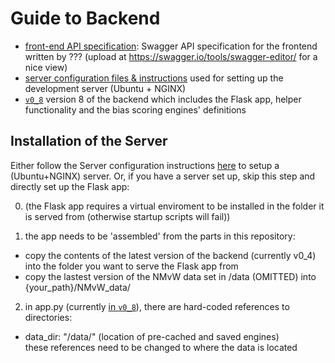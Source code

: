 # Guide to Backend

 - [front-end API specification](./API_v0.1.4.yml): Swagger API specification for the frontend written by ??? (upload at https://swagger.io/tools/swagger-editor/ for a nice view)
 - [server configuration files & instructions](./server_config/) used for setting up the development server (Ubuntu + NGINX)
 - [`v0_8`](./v0_8/) version 8 of the backend which includes the Flask app, helper functionality and the bias scoring engines' definitions



## Installation of the Server 

Either follow the Server configuration instructions [here](./server_config/Server_installation_instructions.md) to setup a (Ubuntu+NGINX) server. Or, if you have a server set up, skip this step and directly set up the Flask app:

 0. (the Flask app requires a virtual enviroment to be installed in the folder it is served from (otherwise startup scripts will fail))

 1. the app needs to be 'assembled' from the parts in this repository:
   - copy the contents of the latest version of the backend (currently v0_4) into the folder you want to serve the Flask app from
   - copy the lastest version of the NMvW data set in /data (OMITTED) into {your_path}/NMvW_data/
 
 
 2. in app.py (currently [in `v0_8`](./v0_4/app.py)), there are hard-coded references to directories:
  - data_dir: "/data/" (location of pre-cached and saved engines)  
    these references need to be changed to where the data is located
